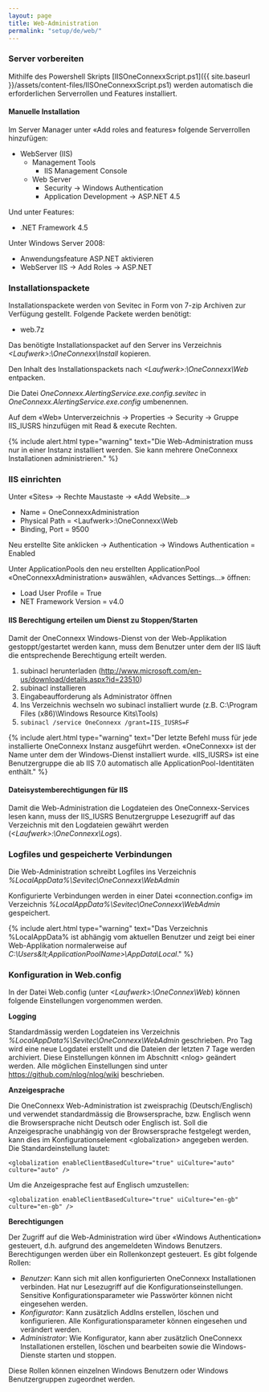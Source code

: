 ```yaml
---
layout: page
title: Web-Administration
permalink: "setup/de/web/"
---
```


### Server vorbereiten

Mithilfe des Powershell Skripts [IISOneConnexxScript.ps1]({{ site.baseurl }}/assets/content-files/IISOneConnexxScript.ps1) werden automatisch die erforderlichen Serverrollen und Features
installiert.

#### Manuelle Installation

Im Server Manager unter «Add roles and features» folgende Serverrollen hinzufügen:

* WebServer (IIS)
  * Management Tools
    * IIS Management Console
  * Web Server
    * Security -> Windows Authentication
    * Application Development -> ASP.NET 4.5

Und unter Features:

* .NET Framework 4.5

Unter Windows Server 2008:

* Anwendungsfeature ASP.NET aktivieren
* WebServer IIS -> Add Roles -> ASP.NET

### Installationspackete

Installationspackete werden von Sevitec in Form von 7-zip Archiven zur Verfügung gestellt. Folgende Packete werden benötigt:

* web.7z

Das benötigte Installationspacket auf den Server ins Verzeichnis *&lt;Laufwerk&gt;:\OneConnexx\Install* kopieren. 

Den Inhalt des Installationspackets nach *&lt;Laufwerk&gt;:\OneConnexx\Web* entpacken.

Die Datei *OneConnexx.AlertingService.exe.config.sevitec* in *OneConnexx.AlertingService.exe.config* umbenennen.

Auf dem «Web» Unterverzeichnis -> Properties -> Security -> Gruppe IIS_IUSRS hinzufügen mit Read & execute Rechten.

{% include alert.html type="warning" text="Die Web-Administration muss nur in einer Instanz installiert werden. Sie kann mehrere OneConnexx Installationen administrieren." %}

### IIS einrichten

Unter «Sites» -> Rechte Maustaste -> «Add Website…»

* Name = OneConnexxAdministration
* Physical Path = &lt;Laufwerk&gt;:\OneConnexx\Web
* Binding, Port = 9500

Neu erstellte Site anklicken -> Authentication -> Windows Authentication = Enabled

Unter ApplicationPools den neu erstellten ApplicationPool «OneConnexxAdministration» auswählen, «Advances Settings…» öffnen:

* Load User Profile = True
* NET Framework Version = v4.0


#### IIS Berechtigung erteilen um Dienst zu Stoppen/Starten

Damit der OneConnexx Windows-Dienst von der Web-Applikation gestoppt/gestartet werden kann, muss dem Benutzer unter dem der
IIS läuft die entsprechende Berechtigung erteilt werden.

1. subinacl herunterladen (http://www.microsoft.com/en-us/download/details.aspx?id=23510)
1. subinacl installieren
1. Eingabeaufforderung als Administrator öffnen
1. Ins Verzeichnis wechseln wo subinacl installiert wurde (z.B. C:\Program Files (x86)\Windows Resource Kits\Tools\)
1. ```subinacl /service OneConnexx /grant=IIS_IUSRS=F```

{% include alert.html type="warning" text="Der letzte Befehl muss für jede installierte OneConnexx Instanz ausgeführt werden. «OneConnexx» ist der Name unter dem der Windows-Dienst installiert wurde. «IIS_IUSRS» ist eine Benutzergruppe die ab IIS 7.0 automatisch alle ApplicationPool-Identitäten enthält." %}

#### Dateisystemberechtigungen für IIS

Damit die Web-Administration die Logdateien des OneConnexx-Services lesen kann, muss der IIS_IUSRS Benutzergruppe Lesezugriff
auf das Verzeichnis mit den Logdateien gewährt werden (*&lt;Laufwerk&gt;:\OneConnexx\Logs*).

### Logfiles und gespeicherte Verbindungen

Die Web-Administration schreibt Logfiles ins Verzeichnis *%LocalAppData%\Sevitec\OneConnexx\WebAdmin*

Konfigurierte Verbindungen werden in einer Datei «connection.config» im Verzeichnis *%LocalAppData%\Sevitec\OneConnexx\WebAdmin* gespeichert.

{% include alert.html type="warning" text="Das Verzeichnis %LocalAppData% ist abhängig vom aktuellen Benutzer und zeigt bei einer Web-Applikation normalerweise auf *C:\Users\&lt;ApplicationPoolName&gt;\AppData\Local*." %}

### Konfiguration in Web.config

In der Datei Web.config (unter *&lt;Laufwerk&gt;:\OneConnex\Web*) können folgende Einstellungen vorgenommen werden.

__Logging__

Standardmässig werden Logdateien ins Verzeichnis *%LocalAppData%\Sevitec\OneConnexx\WebAdmin* geschrieben.
Pro Tag wird eine neue Logdatei erstellt und die Dateien der letzten 7 Tage werden archiviert.
Diese Einstellungen können im Abschnitt &lt;nlog&gt; geändert werden.
Alle möglichen Einstellungen sind unter https://github.com/nlog/nlog/wiki beschrieben.

__Anzeigesprache__

Die OneConnexx Web-Administration ist zweisprachig (Deutsch/Englisch) und verwendet standardmässig die Browsersprache,
bzw. Englisch wenn die Browsersprache nicht Deutsch oder Englisch ist. Soll die Anzeigesprache unabhängig von der
Browsersprache festgelegt werden, kann dies im Konfigurationselement &lt;globalization&gt; angegeben werden.
Die Standardeinstellung lautet:

```
<globalization enableClientBasedCulture="true" uiCulture="auto" culture="auto" />
```

Um die Anzeigesprache fest auf Englisch umzustellen:

```
<globalization enableClientBasedCulture="true" uiCulture="en-gb" culture="en-gb" />
```

__Berechtigungen__

Der Zugriff auf die Web-Administration wird über «Windows Authentication» gesteuert, d.h. aufgrund des angemeldeten Windows
Benutzers. Berechtigungen werden über ein Rollenkonzept gesteuert. Es gibt folgende Rollen:

* *Benutzer*: Kann sich mit allen konfigurierten OneConnexx Installationen verbinden. Hat nur Lesezugriff auf die Konfigurationseinstellungen. Sensitive Konfigurationsparameter wie Passwörter können nicht eingesehen werden.
* *Konfigurator*: Kann zusätzlich AddIns erstellen, löschen und konfigurieren. Alle Konfigurationsparameter können eingesehen und verändert werden.
* *Administrator*: Wie Konfigurator, kann aber zusätzlich OneConnexx Installationen erstellen, löschen und bearbeiten sowie die Windows-Dienste starten und stoppen.

Diese Rollen können einzelnen Windows Benutzern oder Windows Benutzergruppen zugeordnet werden.


